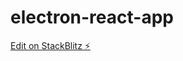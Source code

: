 # electron-react-app

[Edit on StackBlitz ⚡️](https://stackblitz.com/edit/stackblitz-starters-plqqqn)